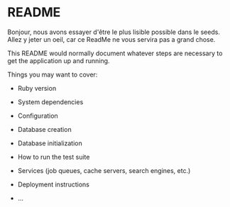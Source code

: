 # README

Bonjour, nous avons essayer d'être le plus lisible possible dans le seeds. Allez y jeter un oeil, car ce ReadMe ne vous servira pas a grand chose.


This README would normally document whatever steps are necessary to get the
application up and running.

Things you may want to cover:

* Ruby version

* System dependencies

* Configuration

* Database creation

* Database initialization

* How to run the test suite

* Services (job queues, cache servers, search engines, etc.)

* Deployment instructions

* ...
